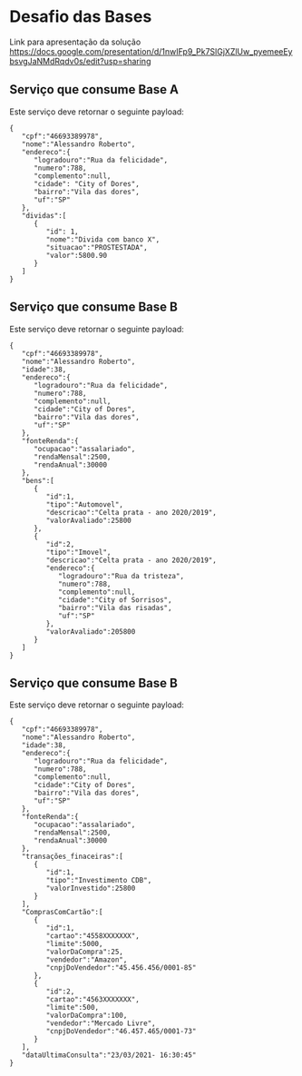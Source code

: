 # Desafio das Bases

Link para apresentação da solução
https://docs.google.com/presentation/d/1nwIFp9_Pk7SlGjXZlUw_pyemeeEybsvgJaNMdRqdv0s/edit?usp=sharing


## Serviço que consume Base A

Este serviço deve retornar o seguinte payload:

```
{
   "cpf":"46693389978",
   "nome":"Alessandro Roberto",
   "endereco":{
      "logradouro":"Rua da felicidade",
      "numero":788,
      "complemento":null,
      "cidade": "City of Dores",
      "bairro":"Vila das dores",
      "uf":"SP"
   },
   "dividas":[
      {
         "id": 1,
         "nome":"Divida com banco X",
         "situacao":"PROSTESTADA",
         "valor":5800.90
      }
   ]
}
```


## Serviço que consume Base B

Este serviço deve retornar o seguinte payload:

```
{
   "cpf":"46693389978",
   "nome":"Alessandro Roberto",
   "idade":38,
   "endereco":{
      "logradouro":"Rua da felicidade",
      "numero":788,
      "complemento":null,
      "cidade":"City of Dores",
      "bairro":"Vila das dores",
      "uf":"SP"
   },
   "fonteRenda":{
      "ocupacao":"assalariado",
      "rendaMensal":2500,
      "rendaAnual":30000
   },
   "bens":[
      {
         "id":1,
         "tipo":"Automovel",
         "descricao":"Celta prata - ano 2020/2019",
         "valorAvaliado":25800
      },
      {
         "id":2,
         "tipo":"Imovel",
         "descricao":"Celta prata - ano 2020/2019",
         "endereco":{
            "logradouro":"Rua da tristeza",
            "numero":788,
            "complemento":null,
            "cidade":"City of Sorrisos",
            "bairro":"Vila das risadas",
            "uf":"SP"
         },
         "valorAvaliado":205800
      }
   ]
}
```

## Serviço que consume Base B

Este serviço deve retornar o seguinte payload:

```
{
   "cpf":"46693389978",
   "nome":"Alessandro Roberto",
   "idade":38,
   "endereco":{
      "logradouro":"Rua da felicidade",
      "numero":788,
      "complemento":null,
      "cidade":"City of Dores",
      "bairro":"Vila das dores",
      "uf":"SP"
   },
   "fonteRenda":{
      "ocupacao":"assalariado",
      "rendaMensal":2500,
      "rendaAnual":30000
   },
   "transações_finaceiras":[
      {
         "id":1,
         "tipo":"Investimento CDB",
         "valorInvestido":25800
      }
   ],
   "ComprasComCartão":[
      {
         "id":1,
         "cartao":"4558XXXXXXX",
         "limite":5000,
         "valorDaCompra":25,
         "vendedor":"Amazon",
         "cnpjDoVendedor":"45.456.456/0001-85"
      },
      {
         "id":2,
         "cartao":"4563XXXXXXX",
         "limite":500,
         "valorDaCompra":100,
         "vendedor":"Mercado Livre",
         "cnpjDoVendedor":"46.457.465/0001-73"
      }
   ],
   "dataUltimaConsulta":"23/03/2021- 16:30:45"
}
```
